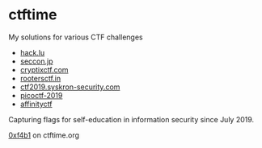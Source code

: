 # ctftime

My solutions for various CTF challenges

- [hack.lu](hack.lu)
- [seccon.jp](seccon.jp)
- [cryptixctf.com](cryptixctf.com)
- [rootersctf.in](rootersctf.in)
- [ctf2019.syskron-security.com](ctf2019.syskron-security.com)
- [picoctf-2019](picoctf-2019)
- [affinityctf](affinityctf)

Capturing flags for self-education in information security since July 2019.

[0xf4b1](https://ctftime.org/team/85041) on ctftime.org